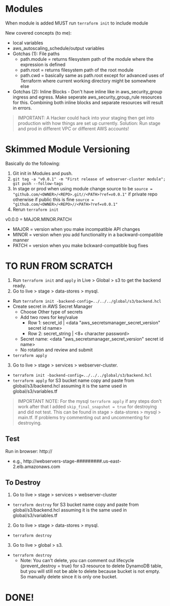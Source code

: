 # Modules

When module is added MUST run `terraform init` to include module


New covered concepts (to me):
  + local variables
  + aws_autoscaling_schedule/output variables
  + Gotchas (1): File paths
    + path.module = returns filesystem path of the module where the expression is defined
    + path.root = returns filesystem path of the root module
    + path.cwd = basically same as path.root except for advanced uses of Terraform where current working directory might be somewhere else
  + Gotchas (2): Inline Blocks - Don't have inline like in aws_security_group ingress and egress. Make seperate aws_security_group_rule resources for this. Combining both inline blocks and separate resources will result in errors.


> IMPORTANT: A Hacker could hack into your staging then get into production with how things are set up currently. Solution: Run stage and prod in different VPC or different AWS accounts!

# Skimmed Module Versioning

Basically do the following:
  1. Git init in Modules and push.
  2. `git tag -a "v0.0.1" -m "First release of webserver-cluster module"; git push --follow-tags`
  3. In stage or prod when using module change source to be `source = "github.com/<OWNER>/<REPO>.git//<PATH>?ref=v0.0.1"` if private repo otherwise if public this is fine `source = "github.com/<OWNER>/<REPO>//<PATH>?ref=v0.0.1"`
  4. Rerun `terraform init`

v0.0.0 = MAJOR.MINOR.PATCH
  + MAJOR = version when you make incompatible API changes
  + MINOR = version when you add functionality in a backward-compatible manner
  + PATCH = version when you make bckward-compatible bug fixes


# TO RUN FROM SCRATCH

1. Run `terraform init` and `apply` in Live > Global > s3 to get the backend ready.
2. Go to live > stage > data-stores > mysql. 
  + Run `terraform init -backend-config=../../../global/s3/backend.hcl`
  + Create secret in AWS Secret Manager
    + Choose Other type of secrets
    + Add two rows for key/value
      + Row 1: secret_id | <data "aws_secretsmanager_secret_version" secret id name>
      + Row 2: secret_string | <8+ character password>
    + Secret name: <data "aws_secretsmanager_secret_version" secret id name>
    + No rotation and review and submit
  + `terraform apply`
3. Go to live > stage > services > webserver-cluster.
  + `terraform init -backend-config=../../../global/s3/backend.hcl`
  + `terraform apply` for S3 bucket name copy and paste from global/s3/backend.hcl assuming it is the same used in global/s3/variables.tf

> IMPORTANT NOTE: For the mysql `terraform apply` if any steps don't work after that I added `skip_final_snapshot = true` for destroying and did not test. This can be found in stage > data-stores > mysql > main.tf. If problems try commenting out and uncommenting for destroying.

## Test

Run in browser: http://<output from apply from alb_dns_name>
  + e.g., http://webservers-stage-#########.us-east-2.elb.amazonaws.com

## To Destroy

1. Go to live > stage > services > webserver-cluster
  + `terraform destroy` for S3 bucket name copy and paste from global/s3/backend.hcl assuming it is the same used in global/s3/variables.tf
2. Go to live > stage > data-stores > mysql. 
  + `terraform destroy`
3. Go to live > global > s3.
  + `terraform destroy`
    + Note: You can't delete, you can comment out lifecycle {prevent_destroy = true} for s3 resource to delete DynamoDB table, but you will still not be able to delete because bucket is not empty. So manually delete since it is only one bucket.



# DONE!
  